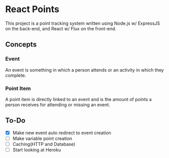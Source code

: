 # React Points #

This project is a point tracking system written using Node.js w/ ExpressJS on the back-end, and React w/ Flux on the front-end.

## Concepts ##

### Event ###

An event is something in which a person attends or an activity in which they complete.

### Point Item ###

A point item is directly linked to an event and is the amount of points a person receives for attending or missing an event.

## To-Do ##

- [x] Make new event auto redirect to event creation
- [ ] Make variable point creation
- [ ] Caching(HTTP and Database)
- [ ] Start looking at Heroku
